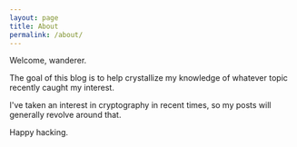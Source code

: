 ```yaml
---
layout: page
title: About
permalink: /about/
---
```


Welcome, wanderer.

The goal of this blog is to help crystallize my knowledge of whatever topic recently caught my interest.

I've taken an interest in cryptography in recent times, so my posts will generally revolve around that.

Happy hacking.
